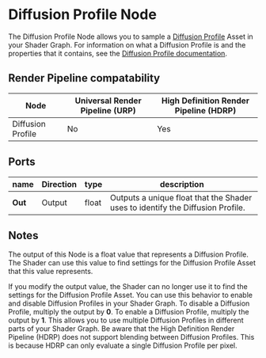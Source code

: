 # Diffusion Profile Node

The Diffusion Profile Node allows you to sample a [Diffusion Profile](https://docs.unity3d.com/Packages/com.unity.render-pipelines.high-definition@latest/index.html?subfolder=/manual/Diffusion-Profile.html) Asset in your Shader Graph. For information on what a Diffusion Profile is and the properties that it contains, see the [Diffusion Profile documentation](https://docs.unity3d.com/Packages/com.unity.render-pipelines.high-definition@latest/index.html?subfolder=/manual/Diffusion-Profile.html).

## Render Pipeline compatability

| **Node**          | **Universal Render Pipeline (URP)** | **High Definition Render Pipeline (HDRP)** |
| ----------------- | ----------------------------------- | ------------------------------------------ |
| Diffusion Profile | No                                  | Yes                                        |

## Ports

| name | **Direction** | type | description |
|--- | --- | --- | --- |
| **Out** | Output | float | Outputs a unique float that the Shader uses to identify the Diffusion Profile. |

## Notes

The output of this Node is a float value that represents a Diffusion Profile. The Shader can use this value to find settings for the Diffusion Profile Asset that this value represents.

If you modify the output value, the Shader can no longer use it to find the settings for the Diffusion Profile Asset. You can use this behavior to enable and disable Diffusion Profiles in your Shader Graph. To disable a Diffusion Profile, multiply the output by **0**. To enable a Diffusion Profile, multiply the output by **1**. This allows you to use multiple Diffusion Profiles in different parts of your Shader Graph. Be aware that the High Definition Render Pipeline (HDRP) does not support blending between Diffusion Profiles. This is because HDRP can only evaluate a single Diffusion Profile per pixel.
